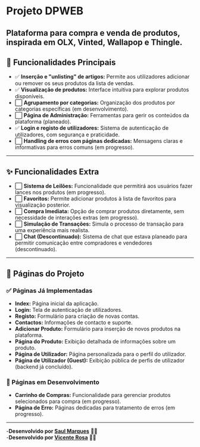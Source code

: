 # Projeto DPWEB  
**Plataforma para compra e venda de produtos, inspirada em OLX, Vinted, Wallapop e Thingle.**  
---

## 🌟 Funcionalidades Principais  
- ✅ **Inserção e "unlisting" de artigos:** Permite aos utilizadores adicionar ou remover os seus produtos da lista de vendas.  
- ✅ **Visualização de produtos:** Interface intuitiva para explorar produtos disponíveis.  
- ⬜ **Agrupamento por categorias:** Organização dos produtos por categorias específicas (em desenvolvimento).  
- ⬜ **Página de Administração:** Ferramentas para gerir os conteúdos da plataforma (planeado).  
- ✅ **Login e registo de utilizadores:** Sistema de autenticação de utilizadores, com segurança e praticidade.  
- ⬜ **Handling de erros com páginas dedicadas:** Mensagens claras e informativas para erros comuns (em progresso).  

---

## ✨ Funcionalidades Extra  
- ⬜ **Sistema de Leilões:** Funcionalidade que permitirá aos usuários fazer lances nos produtos (em progresso).  
- ⬜ **Favoritos:** Permite adicionar produtos à lista de favoritos para visualização posterior.  
- ⬜ **Compra Imediata:** Opção de comprar produtos diretamente, sem necessidade de interações extras (em progresso).  
- ⬜ **Simulação de Transações:** Simula o processo de transação para uma experiência mais realista.  
- ⬜ **Chat (Descontinuado):** Sistema de chat que estava planeado para permitir comunicação entre compradores e vendedores (descontinuado).  

---

## 📄 Páginas do Projeto  

### ✅ Páginas Já Implementadas  
- **Index:** Página inicial da aplicação.  
- **Login:** Tela de autenticação de utilizadores.  
- **Registo:** Formulário para criação de novas contas.  
- **Contactos:** Informações de contacto e suporte.  
- **Adicionar Produto:** Formulário para inserção de novos produtos na plataforma.  
- **Página do Produto:** Exibição detalhada de informações sobre um produto.  
- **Página de Utilizador:** Página personalizada para o perfil do utilizador.
- **Página de Utilizador (Guest):** Exibição pública de perfis de utilizador (backend já concluído). 

### 🚧 Páginas em Desenvolvimento  
- **Carrinho de Compras:** Funcionalidade para gerenciar produtos selecionados para compra (em progresso).  
- **Página de Erro:** Páginas dedicadas para tratamento de erros (em progresso).  
---

-**Desenvolvido por [Saul Marques](https://github.com/Saul-Marques)** 👨‍💻
<br/>
-**Desenvolvido por [Vicente Rosa](https://github.com/VACR03)** 👨‍💻
